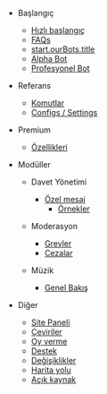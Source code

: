 - Başlangıç

  - [Hızlı başlangıç](/tr/getting-started/quick-start.md)
  - [FAQs](/tr/getting-started/faq.md)
  - [start.ourBots.title](/tr/getting-started/our-bots.md)
  - [Alpha Bot](/tr/getting-started/alpha.md)
  - [Profesyonel Bot](/tr/getting-started/pro.md)

- Referans

  - [Komutlar](/tr/reference/commands.md)
  - [Configs / Settings](/tr/reference/settings.md)

- Premium

  - [Özellikleri](/tr/premium/features.md)

- Modüller

  - Davet Yönetimi

    - [Özel mesaj](/tr/modules/invites/custom-messages.md)
      - [Örnekler](/tr/modules/invites/examples.md)

  - Moderasyon

    - [Grevler](/tr/modules/moderation/strikes.md)
    - [Cezalar](/tr/modules/moderation/punishments.md)

  - Müzik

    - [Genel Bakış](/tr/modules/music/overview.md)

- Diğer

  - [Site Paneli](/tr/other/webpanel.md)
  - [Çeviriler](/tr/other/translations.md)
  - [Oy verme](/tr/other/donating.md)
  - [Destek](/tr/other/support.md)
  - [Değişiklikler](/tr/other/changelog.md)
  - [Harita yolu](/tr/other/roadmap.md)
  - [Açık kaynak](/tr/other/open-source.md)
